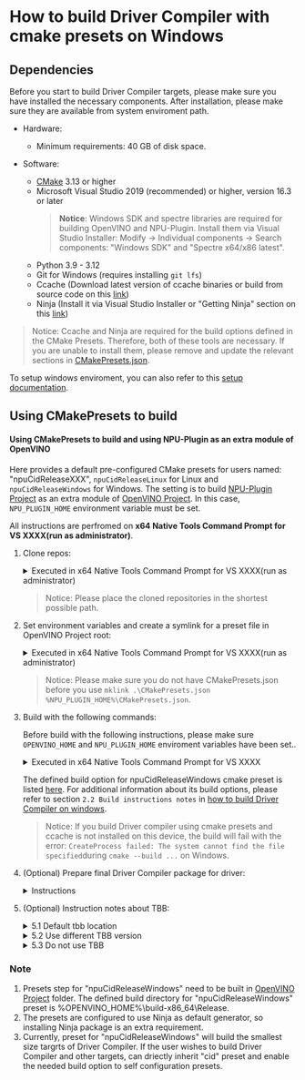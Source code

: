 # How to build Driver Compiler with cmake presets on Windows

## Dependencies

Before you start to build Driver Compiler targets, please make sure you have installed the necessary components. After installation, please make sure they are available from system enviroment path.

- Hardware:
    - Minimum requirements: 40 GB of disk space.

- Software:
    - [CMake](https://cmake.org/download/) 3.13 or higher
    - Microsoft Visual Studio 2019 (recommended) or higher, version 16.3 or later
        > **Notice**: Windows SDK and spectre libraries are required for building OpenVINO and NPU-Plugin. Install them via Visual Studio Installer: Modify -> Individual components -> Search components: "Windows SDK" and "Spectre x64/x86 latest".
    - Python 3.9 - 3.12
    - Git for Windows (requires installing `git lfs`)
    - Ccache (Download latest version of ccache binaries or build from source code on this [link](https://github.com/ccache/ccache/releases))
    - Ninja (Install it via Visual Studio Installer or "Getting Ninja" section on this [link](https://ninja-build.org/))

> Notice: Ccache and Ninja are required for the build options defined in the CMake Presets. Therefore, both of these tools are necessary. If you are unable to install them, please remove and update the relevant sections in [CMakePresets.json](../../../CMakePresets.json#L5).
    
To setup windows enviroment, you can also refer to this [setup documentation](./driver-compiler-windows-env-setup.md).

## Using CMakePresets to build

#### Using CMakePresets to build and using NPU-Plugin as an extra module of OpenVINO

Here provides a default pre-configured CMake presets for users named: "npuCidReleaseXXX", `npuCidReleaseLinux` for Linux and `npuCidReleaseWindows` for Windows. The setting is to build [NPU-Plugin Project] as an extra module of [OpenVINO Project]. In this case, `NPU_PLUGIN_HOME` environment variable must be set.

All instructions are perfromed on **x64 Native Tools Command Prompt for VS XXXX(run as administrator)**.

1. Clone repos:
    <details>
    <summary>Executed in x64 Native Tools Command Prompt for VS XXXX(run as administrator)</summary>

    ```sh
        # set the proxy, if required.
        # set  http_proxy=xxxx
        # set  https_proxy=xxxx

        cd C:\workspace(Just an example, you could use your own branch/tag/commit.)
        git clone https://github.com/openvinotoolkit/openvino.git 
        cd openvino
        git checkout -b master origin/master (Just an example, you could use your own branch/tag/commit.)
        git submodule update --init --recursive

        cd C:\workspace (Just an example, you could use your own branch/tag/commit.)
        git clone https://github.com/openvinotoolkit/npu_plugin.git
        cd npu_plugin
        git checkout -b develop origin/develop (Just an example, you could use your own branch/tag/commit.)
        git submodule update --init --recursive
    ```
    </details>

    > Notice: Please place the cloned repositories in the shortest possible path.

2. Set environment variables and create a symlink for a preset file in OpenVINO Project root:
    <details>
    <summary>Executed in x64 Native Tools Command Prompt for VS XXXX(run as administrator)</summary>
    
    ```sh
        # set the enviroment variables
        set OPENVINO_HOME=C:\workspace\openvino (need change to your own path)
        set NPU_PLUGIN_HOME=C:\workspace\npu_plugin (need change to your own path)

        cd %OPENVINO_HOME%
        mklink .\CMakePresets.json %NPU_PLUGIN_HOME%\CMakePresets.json
    ```
    </details>

    > Notice: Please make sure you do not have CMakePresets.json before you use `mklink .\CMakePresets.json %NPU_PLUGIN_HOME%\CMakePresets.json`.

3. Build with the following commands:

    Before build with the following instructions, please make sure `OPENVINO_HOME` and `NPU_PLUGIN_HOME` enviroment variables have been set..

    <details>
    <summary>Executed in x64 Native Tools Command Prompt for VS XXXX</summary>
    
    ```sh
        cd %OPENVINO_HOME%
        cmake --preset npuCidReleaseWindows
        cd build-x86_64\Release\
        cmake --build .\ --target compilerTest profilingTest vpuxCompilerL0Test loaderTest
    ```
    </details>
    
    The defined build option for npuCidReleaseWindows cmake preset is listed [here](../../../CMakePresets.json#L280). For additional information about its build options, please refer to section `2.2 Build instructions notes` in [how to build Driver Compiler on windows](./how_to_build_driver_compiler_on_windows.md).

    > Notice: If you build Driver compiler using cmake presets and ccache is not installed on this device, the build will fail with the error: `CreateProcess failed: The system cannot find the file specified`during `cmake --build ...` on Windows.

4. (Optional) Prepare final Driver Compiler package for driver:

    <details>
    <summary>Instructions</summary>

    All Driver Compiler related targets have now been generated in `%OPENVINO_HOME%\bin\intel\Release` folder, where the binary npu_driver_compiler.dll can be found. The following instructions are provided to pack Driver Compiler related targets to the specified location.

    ```sh
        #install Driver compiler related targets to current path. A `cid` folder will be generated to `%OPENVINO_HOME%\build-x86_64`.
        cd %OPENVINO_HOME%\build-x86_64
        cmake --install .\ --prefix .\ --component CiD


        # or to get a related compressed file. A RELEASE-CiD.zip compressed file will be generated to `%OPENVINO_HOME%\build-x86_64\`.
        cpack -D CPACK_COMPONENTS_ALL=CiD -D CPACK_CMAKE_GENERATOR=Ninja -D CPACK_PACKAGE_FILE_NAME="RELEASE" -G "ZIP"
    ```
    </details>

5. (Optional) Instruction notes about TBB:

    <details>
    <summary>5.1 Default tbb location</summary>

    The [build instructions](../../../CMakePresets.json#L324) uses the `"ENABLE_SYSTEM_TBB": false` option, which means that the TBB library downloaded by [OpenVINO Project] will be used. The download path for this TBB library is `%OPENVINO_HOME%\temp\tbb`. Within the downloaded TBB folder, `%OPENVINO_HOME%\temp\tbb\bin\tbb12.dll` and `%OPENVINO_HOME%\temp\tbb\bin\tbbmalloc.dll` are required for the Release version. 

    </details>

    <details>
    <summary>5.2 Use different TBB version</summary>

    If you wish to build with system TBB, you need install TBB in your local system first and then use `"ENABLE_SYSTEM_TBB": true` option to instead of `"ENABLE_SYSTEM_TBB": false` option in [here](../../../CMakePresets.json#L324).

    If you wish to build with a specific version of TBB, you can download it from [oneTBB Project] and unzip its release package. Then, add the following new lines after line 342 in [CMakePresets.json](../../../CMakePresets.json#L342) file.

    ```sh
        "TBBROOT": {
            "type": "FILEPATH",
            "value": "C:\Users\Local_Admin\workspace\path\to\downloaded\tbb"
        }
    ```
    
    The version of TBB download by [OpenVINO Project] is 2021.2.5 and you can find the version info in this [file](https://github.com/openvinotoolkit/openvino/blob/master/cmake/dependencies.cmake#L105) in [OpenVINO Project]. If you would like to build TBB on your own, please refer to [INSTALL.md](https://github.com/oneapi-src/oneTBB/blob/master/INSTALL.md#build-onetbb) in [oneTBB Project] or [how to build tbb.md](./how-to-build-tbb.md).

    </details>

    <details>
    <summary>5.3 Do not use TBB</summary>

    If you wish to build without TBB (which will result in a slower build process), you need change `"value": "TBB"` to `"value": "SEQ"` in [here](../../../CMakePresets.json#L324). More info about SEQ mode, please refer to this [file](https://github.com/openvinotoolkit/openvino/blob/master/docs/dev/cmake_options_for_custom_compilation.md#options-affecting-binary-size).

    </details>

### Note

1. Presets step for "npuCidReleaseWindows" need to be built in [OpenVINO Project] folder. The defined build directory for "npuCidReleaseWindows" preset is %OPENVINO_HOME%\build-x86_64\Release.
2. The presets are configured to use Ninja as default generator, so installing Ninja package is an extra requirement.
3. Currently, preset for "npuCidReleaseWindows" will build the smallest size targrts of Driver Compiler. If the user wishes to build Driver Compiler and other targets, can driectly inherit "cid" preset and enable the needed build option to self configuration presets.

[OpenVINO Project]: https://github.com/openvinotoolkit/openvino
[NPU-Plugin Project]: https://github.com/openvinotoolkit/npu_plugin
[oneTBB Project]: https://github.com/oneapi-src/oneTBB
